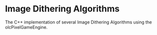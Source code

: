 # Image Dithering Algorithms
The C++ implementation of several Image Dithering Algorithms using the olcPixelGameEngine.
